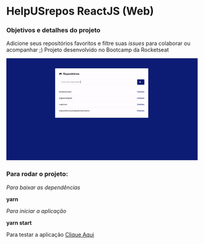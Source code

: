 # HelpUSrepos ReactJS (Web)

### Objetivos e detalhes do projeto

Adicione seus repositórios favoritos e filtre suas _issues_ para colaborar ou acompanhar ;)
Projeto desenvolvido no Bootcamp da Rocketseat

![Imagem do App HelpUSRepoos-ReactJS Rodando](https://raw.githubusercontent.com/mayconfrancisco/helpUSrepos-reactjs/master/imgs/helpusrepos.gif)


### Para rodar o projeto:

_Para baixar as dependências_

**yarn**

_Para iniciar a aplicação_

**yarn start**


Para testar a aplicação [Clique Aqui](https://awesome-morse-5e1f59.netlify.com/)
